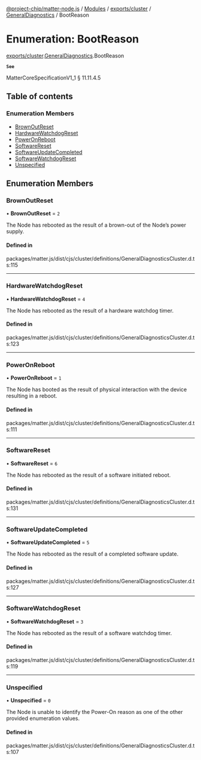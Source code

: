 [@project-chip/matter-node.js](../README.md) / [Modules](../modules.md) / [exports/cluster](../modules/exports_cluster.md) / [GeneralDiagnostics](../modules/exports_cluster.GeneralDiagnostics.md) / BootReason

# Enumeration: BootReason

[exports/cluster](../modules/exports_cluster.md).[GeneralDiagnostics](../modules/exports_cluster.GeneralDiagnostics.md).BootReason

**`See`**

MatterCoreSpecificationV1_1 § 11.11.4.5

## Table of contents

### Enumeration Members

- [BrownOutReset](exports_cluster.GeneralDiagnostics.BootReason.md#brownoutreset)
- [HardwareWatchdogReset](exports_cluster.GeneralDiagnostics.BootReason.md#hardwarewatchdogreset)
- [PowerOnReboot](exports_cluster.GeneralDiagnostics.BootReason.md#poweronreboot)
- [SoftwareReset](exports_cluster.GeneralDiagnostics.BootReason.md#softwarereset)
- [SoftwareUpdateCompleted](exports_cluster.GeneralDiagnostics.BootReason.md#softwareupdatecompleted)
- [SoftwareWatchdogReset](exports_cluster.GeneralDiagnostics.BootReason.md#softwarewatchdogreset)
- [Unspecified](exports_cluster.GeneralDiagnostics.BootReason.md#unspecified)

## Enumeration Members

### BrownOutReset

• **BrownOutReset** = ``2``

The Node has rebooted as the result of a brown-out of the Node’s power supply.

#### Defined in

packages/matter.js/dist/cjs/cluster/definitions/GeneralDiagnosticsCluster.d.ts:115

___

### HardwareWatchdogReset

• **HardwareWatchdogReset** = ``4``

The Node has rebooted as the result of a hardware watchdog timer.

#### Defined in

packages/matter.js/dist/cjs/cluster/definitions/GeneralDiagnosticsCluster.d.ts:123

___

### PowerOnReboot

• **PowerOnReboot** = ``1``

The Node has booted as the result of physical interaction with the device resulting in a reboot.

#### Defined in

packages/matter.js/dist/cjs/cluster/definitions/GeneralDiagnosticsCluster.d.ts:111

___

### SoftwareReset

• **SoftwareReset** = ``6``

The Node has rebooted as the result of a software initiated reboot.

#### Defined in

packages/matter.js/dist/cjs/cluster/definitions/GeneralDiagnosticsCluster.d.ts:131

___

### SoftwareUpdateCompleted

• **SoftwareUpdateCompleted** = ``5``

The Node has rebooted as the result of a completed software update.

#### Defined in

packages/matter.js/dist/cjs/cluster/definitions/GeneralDiagnosticsCluster.d.ts:127

___

### SoftwareWatchdogReset

• **SoftwareWatchdogReset** = ``3``

The Node has rebooted as the result of a software watchdog timer.

#### Defined in

packages/matter.js/dist/cjs/cluster/definitions/GeneralDiagnosticsCluster.d.ts:119

___

### Unspecified

• **Unspecified** = ``0``

The Node is unable to identify the Power-On reason as one of the other provided enumeration values.

#### Defined in

packages/matter.js/dist/cjs/cluster/definitions/GeneralDiagnosticsCluster.d.ts:107
